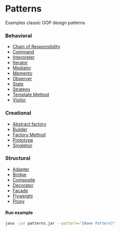 Patterns
===================

Examples classic OOP design patterns

### Behavioral
* [Chain of Responsibility](https://github.com/keygenqt/skill-patterns-kotlin/tree/master/src/main/kotlin/com/keygenqt/patterns/pattern/behavioral/chain_of_responsibility)
* [Command](https://github.com/keygenqt/skill-patterns-kotlin/tree/master/src/main/kotlin/com/keygenqt/patterns/pattern/behavioral/command)
* [Interpreter](https://github.com/keygenqt/skill-patterns-kotlin/tree/master/src/main/kotlin/com/keygenqt/patterns/pattern/behavioral/interpreter)
* [Iterator](https://github.com/keygenqt/skill-patterns-kotlin/tree/master/src/main/kotlin/com/keygenqt/patterns/pattern/behavioral/iterator)
* [Mediator](https://github.com/keygenqt/skill-patterns-kotlin/tree/master/src/main/kotlin/com/keygenqt/patterns/pattern/behavioral/mediator)
* [Memento](https://github.com/keygenqt/skill-patterns-kotlin/tree/master/src/main/kotlin/com/keygenqt/patterns/pattern/behavioral/memento)
* [Observer](https://github.com/keygenqt/skill-patterns-kotlin/tree/master/src/main/kotlin/com/keygenqt/patterns/pattern/behavioral/observer)
* [State](https://github.com/keygenqt/skill-patterns-kotlin/tree/master/src/main/kotlin/com/keygenqt/patterns/pattern/behavioral/state)
* [Strategy](https://github.com/keygenqt/skill-patterns-kotlin/tree/master/src/main/kotlin/com/keygenqt/patterns/pattern/behavioral/strategy)
* [Template Method](https://github.com/keygenqt/skill-patterns-kotlin/tree/master/src/main/kotlin/com/keygenqt/patterns/pattern/behavioral/template_method)
* [Visitor](https://github.com/keygenqt/skill-patterns-kotlin/tree/master/src/main/kotlin/com/keygenqt/patterns/pattern/behavioral/visitor)

### Creational
* [Abstract factory](https://github.com/keygenqt/skill-patterns-kotlin/tree/master/src/main/kotlin/com/keygenqt/patterns/pattern/behavioral/abstract_factory)
* [Builder](https://github.com/keygenqt/skill-patterns-kotlin/tree/master/src/main/kotlin/com/keygenqt/patterns/pattern/behavioral/builder)
* [Factory Method](https://github.com/keygenqt/skill-patterns-kotlin/tree/master/src/main/kotlin/com/keygenqt/patterns/pattern/behavioral/factory_method)
* [Prototype](https://github.com/keygenqt/skill-patterns-kotlin/tree/master/src/main/kotlin/com/keygenqt/patterns/pattern/behavioral/prototype)
* [Singleton](https://github.com/keygenqt/skill-patterns-kotlin/tree/master/src/main/kotlin/com/keygenqt/patterns/pattern/behavioral/singleton)

### Structural
* [Adapter](https://github.com/keygenqt/skill-patterns-kotlin/tree/master/src/main/kotlin/com/keygenqt/patterns/pattern/behavioral/adapter)
* [Bridge](https://github.com/keygenqt/skill-patterns-kotlin/tree/master/src/main/kotlin/com/keygenqt/patterns/pattern/behavioral/bridge)
* [Composite](https://github.com/keygenqt/skill-patterns-kotlin/tree/master/src/main/kotlin/com/keygenqt/patterns/pattern/behavioral/composite)
* [Decorator](https://github.com/keygenqt/skill-patterns-kotlin/tree/master/src/main/kotlin/com/keygenqt/patterns/pattern/behavioral/decorator)
* [Facade](https://github.com/keygenqt/skill-patterns-kotlin/tree/master/src/main/kotlin/com/keygenqt/patterns/pattern/behavioral/facade)
* [Flyweight](https://github.com/keygenqt/skill-patterns-kotlin/tree/master/src/main/kotlin/com/keygenqt/patterns/pattern/behavioral/flyweight)
* [Proxy](https://github.com/keygenqt/skill-patterns-kotlin/tree/master/src/main/kotlin/com/keygenqt/patterns/pattern/behavioral/proxy)

#### Run example

```bash
java -jar patterns.jar --pattern="{Name Pattern}"
```